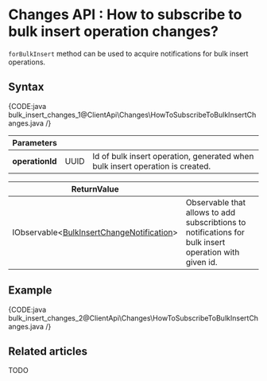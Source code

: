 # Changes API : How to subscribe to bulk insert operation changes?

`forBulkInsert` method can be used to acquire notifications for bulk insert operations.

## Syntax

{CODE:java bulk_insert_changes_1@ClientApi\Changes\HowToSubscribeToBulkInsertChanges.java /}

| Parameters | | |
| ------------- | ------------- | ----- |
| **operationId** | UUID | Id of bulk insert operation, generated when bulk insert operation is created. |

| ReturnValue | |
| ------------- | ----- |
| IObservable<[BulkInsertChangeNotification](../../glossary/bulk-insert-change-notification)> | Observable that allows to add subscribtions to notifications for bulk insert operation with given id. |

## Example

{CODE:java bulk_insert_changes_2@ClientApi\Changes\HowToSubscribeToBulkInsertChanges.java /}

## Related articles

TODO